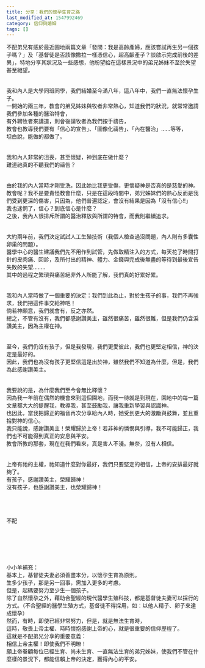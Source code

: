 ```yaml
---
title: 分享：我們的懷孕生育之路
last_modified_at: 1547992469
category: 信仰與婚姻
tags: []
---
```


<p>不配弟兄有感於最近園地兩篇文章「發問：我是高齡產婦，應該嘗試再生另一個孩子嗎？」及「基督徒是否該像撒拉一樣憑信心，超高齡產子？談啟示完成前後的差異」，特地分享其狀況及一些感想，他盼望給在這樣景況中的弟兄姊妹不至於失望甚至絕望。<br/><br/><!--more--><br/>我和內人是大學同班同學，我們結婚至今滿八年，這八年中，我們一直無法懷孕生子。<br/>一開始的兩三年，教會的弟兄姊妹與牧者非常熱心，知道我們的狀況，就常常邀請我們參加各種的醫治特會，<br/>有外聘牧者來講道，則會後請牧者為我們按手禱告，<br/>教會也教導我們要有「信心的宣告」、「圖像化禱告」、「內在醫治」……等等，<br/>坦白說，能做的都做了。<br/><br/><br/>我和內人非常的沮喪，甚至懷疑，神到底在做什麼？<br/>難道祂真的不聽我們的禱告？<br/><br/><br/>由於我的內人當時才剛受洗，因此她比我更受傷，更懷疑神是否真的是慈愛的神。<br/>教會呢？我不是要責怪教會什麼，只是在這段時間中，弟兄姊妹們的熱心反而是我們受到更深的傷害，只因為，他們普遍認定，會沒有結果是因為「沒有信心!!」<br/>我也迷惘了，信心？到底信心是什麼？<br/>之後，我內人很排斥所謂的醫治釋放與所謂的特會，而我則繼續追求。<br/><br/><br/>大約兩年前，我們決定試試人工生殖技術（我個人檢查過沒問題，內人則有多囊性卵巢的問題）。<br/>醫學中心的醫生建議我們先不用作到試管，先做取精注入的方式，每天花了時間打針的皮肉痛、回診，及所付出的精神、體力、金錢與完成後無盡的等待到最後宣告失敗的失望……..<br/>其中的過程之繁瑣與痛苦絕非外人所能了解，我們真的好累好累。<br/><br/><br/>我和內人當時做了一個重要的決定：我們到此為止，對於生孩子的事，我們不再強求，我們把這件事交給神吧！<br/>倘若神願意，我們就會有，反之亦然。<br/>總之，不管有沒有，我們都感謝讚美主，雖然很痛苦，雖然很難，但是我們仍含淚讚美主，因為主權在神。<br/><br/><br/>至今，我們仍沒有孩子，但是我發現，我們更愛彼此，我們也更堅定相信，神的決定是最好的。<br/>因此，我們也為沒有孩子更堅信這是出於神，雖然我們不知道為什麼，但是，我們為此感謝讚美主。<br/><br/><br/>我要說的是，為什麼我們至今會無比釋懷？<br/>因為我一年前在偶然的機會來到這個園地，而我一待就是到現在，園地中的每一篇文章都大大的提醒我，教導我，甚至鼓勵我，讓我重新學習與認識神。<br/>也因此，當我把歸正的福音再次分享給內人時，她受到更大的激勵與鼓舞，並且重拾對神的信心。<br/>我只能說，感謝讚美主！榮耀歸於上帝！若非神的憐憫與引導，我不可能歸正，我們也不可能得到真正的安息與平安。<br/>教會所教的那套，現在在我們看來，真是害人不淺。無奈，沒有人相信。<br/><br/><br/>上帝有祂的主權，祂知道什麼對你最好，我們只要堅定的相信，上帝的安排最好就夠了。<br/>有孩子，感謝讚美主，榮耀歸神！<br/>沒有孩子，也感謝讚美主，也榮耀歸神！<br/><br/><br/><br/><br/>不配<br/><br/><br/><br/><br/><br/><br/>小小羊補充：<br/>基本上，基督徒夫妻必須善盡本分，以懷孕生育為原則。<br/>生多少孩子，那是另一回事，需加入更多的考慮。<br/>但是，起碼要努力至少生一個孩子。<br/>除了自然懷孕之外，藉助合聖經的現代醫學生殖科技，都是基督徒夫妻可以採行的方式。（不合聖經的醫學生殖方式，基督徒不得採用，如：以他人精子、卵子來達成懷孕）<br/>然而，有時，即使已經非常努力，但是，就是無法生育時，<br/>這時，敬畏上帝主權、時時懷抱感謝上帝的心，就是很重要的信仰歷程了。<br/>這就是不配弟兄分享的重要意義：<br/>相信上帝主權！即使我們不明瞭！<br/>願上帝眷顧每位已經生育、尚未生育、一直無法生育的弟兄姊妹，使我們不管在什麼樣的景況下，都能信賴上帝的決定，獲得內心的平安。
</p>